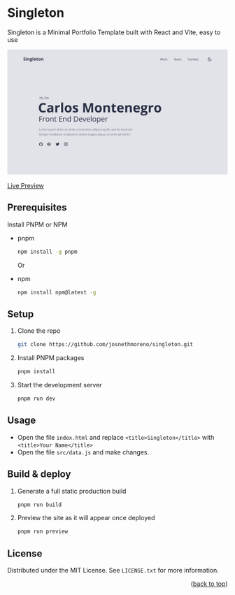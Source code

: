 <div id="top"></div>


# Singleton
Singleton is a Minimal Portfolio Template built with React and Vite, easy to use 

<img src="src/images/home.png" alt="Home UI">

[Live Preview](https://singleton-portfolio.netlify.app/)


## Prerequisites

Install PNPM or NPM
* pnpm
  ```sh
  npm install -g pnpm
  ```
 
  Or
  
* npm
  ```sh
  npm install npm@latest -g
  ```


## Setup

1. Clone the repo
   ```sh
   git clone https://github.com/josnethmoreno/singleton.git
   ```
   
2. Install PNPM packages
   ```sh
   pnpm install
   ```
   
3. Start the development server
   ```sh
   pnpm run dev
   ```

## Usage

* Open the file `index.html` and replace `<title>Singleton</title>` with `<title>Your Name</title>`
* Open the file `src/data.js` and make changes.


## Build & deploy

1. Generate a full static production build
   ```sh
   pnpm run build
   ```
   
2. Preview the site as it will appear once deployed
   ```sh
   pnpm run preview
   ```

## License

Distributed under the MIT License. See `LICENSE.txt` for more information.

<p align="right">(<a href="#top">back to top</a>)</p>